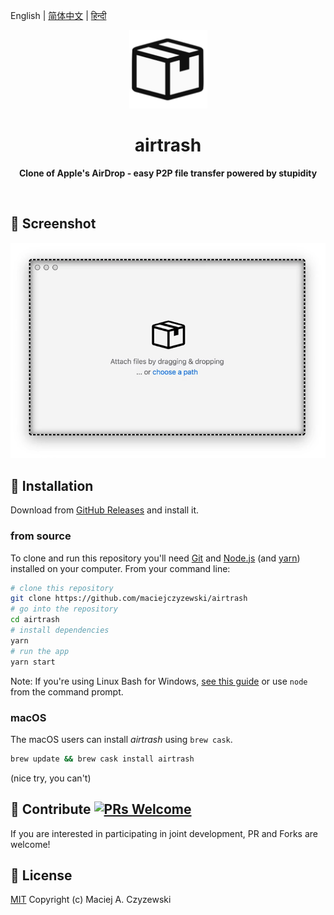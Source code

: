 English | [简体中文](#) | [हिन्दी](#)

<div align="center">
	<img src="icon.png" width="125" height="125">
	<h1>airtrash</h1>
	<p>
		<b>Clone of Apple's AirDrop - easy P2P file transfer powered by stupidity</b>
	</p>
	<br>
</div>

## 🔦 Screenshot

<img src="screen.gif" width="800">

## 💽 Installation

Download from [GitHub Releases](https://github.com/maciejczyzewski/airtrash/releases) and install it.

### from source

To clone and run this repository you'll need [Git](https://git-scm.com) and [Node.js](https://nodejs.org/en/download/) (and [yarn](https://github.com/yarnpkg/yarn)) installed on your computer. From your command line:

```bash
# clone this repository
git clone https://github.com/maciejczyzewski/airtrash
# go into the repository
cd airtrash
# install dependencies
yarn
# run the app
yarn start
```

Note: If you're using Linux Bash for Windows, [see this guide](https://www.howtogeek.com/261575/how-to-run-graphical-linux-desktop-applications-from-windows-10s-bash-shell/) or use `node` from the command prompt.

### macOS

The macOS users can install _airtrash_ using `brew cask`.

```bash
brew update && brew cask install airtrash
```

(nice try, you can't)

## 🤝 Contribute [![PRs Welcome](https://img.shields.io/badge/PRs-welcome-brightgreen.svg?style=flat)](http://makeapullrequest.com)

If you are interested in participating in joint development, PR and Forks are welcome!

## 📜 License

[MIT](LICENSE.md) Copyright (c) Maciej A. Czyzewski
